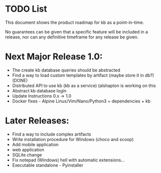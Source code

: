 # TODO List

This document shows the product roadmap for kb as a point-in-time.

No guarantees can be given that a specific feature will be included in a release, nor can any definitive timeframe for any release be given.

# Next Major Release 1.0:

- The create kb database queries should be abstracted
- Find a way to load custom templates by artifact (maybe store it in db?) (DONE)
- Distributed API to use kb (kb as a service) (alshapton is working on this
- Abstract kb database login
- Update Instructions 0.x -> 1.0
- Docker fixes - Alpine Linux/Vim/Nano/Python3 + dependencies + kb


# Later Releases:

- Find a way to include complex artifacts
- Write installation procedure for Windows (choco and scoop)
- Add mobile application
- web application
- SQLite change 
- Fix notepad (Windows) hell with automatic extensions...
- Executable standalone - Pyinstaller
